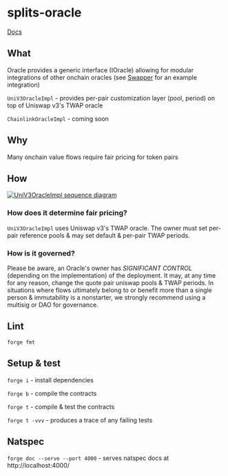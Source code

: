 # splits-oracle

[Docs](https://docs.0xsplits.xyz/core/oracle)

## What

Oracle provides a generic interface (IOracle) allowing for modular integrations of other onchain oracles (see [Swapper](https://github.com/0xSplits/splits-swapper) for an example integration)

`UniV3OracleImpl` - provides per-pair customization layer (pool, period) on top of Uniswap v3's TWAP oracle

`ChainlinkOracleImpl` - coming soon

## Why

Many onchain value flows require fair pricing for token pairs

## How

[![UniV3OracleImpl sequence diagram](https://mermaid.ink/svg/pako:eNqNkl9PwjAUxb9KU7PsQUiIG4zsgWRDlvhg1Bh52stlu2Bj187uDl0M3939EWFAjC_tTfs7p7c354snOkXuc8v6ihVjQgnyWVsyZtMrZmj7zF5Bgfbg-HQJRsBKYmH_4u3lWiuKIBOyanQNJPfCToyfNNdSm-b6ahJ6N9NRD8iNyMBUByZyIjeaXGJCbVI0f7oVmGiV9vwmi4UXepepU8eR603HfRYSElsgodU_YEJDovd6MA7daH4ROvVzHWc6D-yO3DVbvewsK1axKvC9RJXgrYCNgYyxjgqkSHA4m12_KLF0HgwkEu-yXPpsg_RUasIg06WiosOl1jlbbNFULAdhDj2dyH8ciw_Il86j1rLwWT2xopTU0xwBtWR41gSJ5K0ToEq74vylYfsJn0HXKR_wDE0GIq1T2iYt5m0CY-7XZYpraNrg9WhqFErSz5VKuE-mxAEv8xRoP6X9IaaCtLnvgt_mf_cNmXTr8A)](https://mermaid.live/edit#pako:eNqNk01PAjEQhv9KU0P2ICTEXT7SAwmLbOLBqDFy2suwO2Bjt13bWZQY_rv7IcICMV7aSfu870wn0y-emBS54J3OV6wZk1qSYHXImEevmKEnmLcEh173-HQBVsJSofN-8fpyZTRFkEm1rXQVpPbCRoyfNDPK2Or6ahiObsb9FpBbmYHdHpjIj4JoeIkJjU3R_unmMDE6bfkN5_NROLpMnTr2g9F40GYhIbkBkkb_Aya0JFvZp4MwiGYXoVO_wPfHs6nXkLtqK5ddpxPrWDt8L1AneCthbSFjrKGmSibYm0yuX7Rc-A8WEoV3Wa4EWyM9FYZwmplCk2twZUzO5hu0W5aDtIeaTuQ_ju4D8oX_aIxygpUdc4WiluYIKCW9syJIJm-NAHXaBOeZevUjBIOmUt7lGdoMZFpOaT1pMa8nMOaiDFNcQVUGL1tTolCQed7qhAuyBXZ5kadA-y5xsQLlylNMJRl730x-_QF234Rk7Ds)

### How does it determine fair pricing?

`UniV3OracleImpl` uses Uniswap v3's TWAP oracle. The owner must set per-pair reference pools & may set default & per-pair TWAP periods.

### How is it governed?

Please be aware, an Oracle's owner has _SIGNIFICANT CONTROL_ (depending on the implementation) of the deployment. It may, at any time for any reason, change the quote pair uniswap pools & TWAP periods. In situations where flows ultimately belong to or benefit more than a single person & immutability is a nonstarter, we strongly recommend using a multisig or DAO for governance.

## Lint

`forge fmt`

## Setup & test

`forge i` - install dependencies

`forge b` - compile the contracts

`forge t` - compile & test the contracts

`forge t -vvv` - produces a trace of any failing tests

## Natspec

`forge doc --serve --port 4000` - serves natspec docs at http://localhost:4000/
